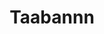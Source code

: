 ---
title: Taabannn
github: https://github.com/Taabannn
mode: light
transition: 3s
archetype:
  - Little Bit of Everything
---